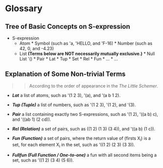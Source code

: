 # Glossary

## Tree of Basic Concepts on S-expression

* S-expression
  * Atom
        * Symbol (such as 'a, 'HELLO, and 'F-16)
        * Number (such as 42, 0, and -4.23)
  * List **(Terms below are NOT necessarily mutually exclusive.)**
        * Null List '()
        * Pair
        * Lat
        * Tup
        * Set
             * Rel
             * Fun
             * ...
        * ...

## Explanation of Some Non-trivial Terms
>> According to the order of appearance in the *The Little Schemer*.

* **_Lat_**
	a list of atoms, such as '(1 2 3), '(a), and '(a b 1 2).

* **_Tup (Tuple)_**
	a list of numbers, such as '(1 2 3), '(1 2), and '(3).

* **_Pair_**
	a list containing exactly two S-expressions,
	such as '(1 2), '((a b) c), and '((ab 1) (2 cd)).

* **_Rel (Relation)_**
	a set of pairs, such as ((1 2) (1 3) (3 4)), and '((a b) (1 c)).

* **_Fun (Function)_**
	a set of pairs, where the return value of (firsts X<sub>i</sub>)
	is a set, for each element X<sub>i</sub> in the set, such as '((1 2) (2 3) (3 3)).

* **_Fullfun (Full Function / One-to-one)_**
	a fun with all second items being a set, such as '((1 2) (3 4) (5 6)).
